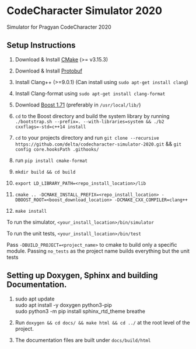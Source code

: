 # CodeCharacter Simulator 2020

Simulator for Pragyan CodeCharacter 2020

## Setup Instructions

1. Download & Install [CMake](https://cmake.org/install/) (>= v3.15.3)

2. Download & Install [Protobuf](https://github.com/protocolbuffers/protobuf/blob/master/src/README.md)

3. Install Clang++ (>=9.0.1) (Can install using `sudo apt-get install clang`)

4. Install Clang-format using `sudo apt-get install clang-format`

5. Download [Boost 1.71](https://www.boost.org/users/history/version_1_71_0.html) (preferably in `/usr/local/lib/`)

6. `cd` to the Boost directory and build the system library by running `./bootstrap.sh --prefix=. --with-libraries=system && ./b2 cxxflags=-std=c++14 install`

7. `cd` to your projects directory and run `git clone --recursive https://github.com/delta/codecharacter-simulator-2020.git` && `git config core.hooksPath .githooks/`

8. run `pip install cmake-format`

9. `mkdir build && cd build`

10. `export LD_LIBRARY_PATH=<repo_install_location>/lib`

11. `cmake .. -DCMAKE_INSTALL_PREFIX=<repo_install_location> -DBOOST_ROOT=<boost_download_location> -DCMAKE_CXX_COMPILER=clang++`

12. `make install`

To run the simulator, `<your_install_location>/bin/simulator`

To run the unit tests, `<your_install_location>/bin/test`

Pass `-DBUILD_PROJECT=<project_name>` to cmake to build only a specific module. Passing `no_tests` as the project name builds everything but the unit tests

## Setting up Doxygen, Sphinx and building Documentation.

1. sudo apt update  
   sudo apt install -y doxygen python3-pip  
   sudo python3 -m pip install sphinx_rtd_theme breathe

2. Run `doxygen && cd docs/ && make html && cd ../` at the root level of the project.
3. The documentation files are built under `docs/build/html`
